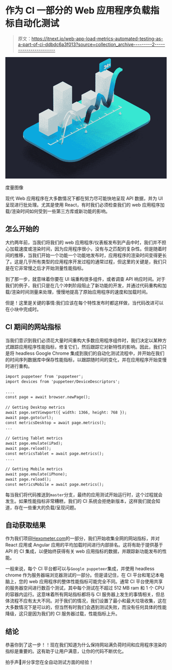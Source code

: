 # 作为 CI 一部分的 Web 应用程序负载指标自动化测试

> 原文：<https://itnext.io/web-app-load-metrics-automated-testing-as-a-part-of-ci-ddbdc6a3f013?source=collection_archive---------2----------------------->

![](img/0f042380fe87d79938c9f9a0e6106bfc.png)

度量图像

现代 Web 应用程序在大多数情况下都在努力尽可能快地呈现 API 数据，并为 UI 呈现进行批处理。尤其是使用 React，有时我们必须检查我们的 web 应用程序加载/渲染时间如何受到一些第三方库或新功能的影响。

## 怎么开始的

大约两年前，当我们将我们的 web 应用程序/仪表板发布到产品中时，我们并不担心加载速度或渲染时间，因为应用程序很小，没有与之匹配的复杂性。但是随着时间的推移，当我们开始一个功能一个功能地发布时，应用程序的渲染时间变得更长了。这是几乎所有类型的应用程序开发过程的通常过程，但这里的关键是，我们只是在它非常慢之后才开始测量性能指标。

到了那一步，就意味着你要在 UI 端重构很多组件，或者调查 API 响应时间。对于我们的例子，我们只是在几个冲刺阶段阻止了新功能的开发，并通过代码重构和加载/渲染时间测量来处理，慢慢地提高了原始应用程序的速度和加载时间。

但是！这里是关键的事情:我们应该在每个特性发布时都这样做，当代码改进可以在小块中完成时。

## CI 期间的网站指标

当我们意识到我们必须花大量时间重构大多数应用程序组件时，我们决定以某种方式跟踪应用程序性能指标，修复它们，然后跟踪它对新特性的影响。因此，我们只是将 headless Google Chrome 集成到我们的自动化测试流程中，并开始在我们的时间序列数据库中保存性能指标，以跟踪随时间的变化，并在应用程序开始变慢时进行重构。

```
import puppeteer from 'puppeteer';
import devices from 'puppeteer/DeviceDescriptors';

....
const page = await browser.newPage();

// Getting Desktop metrics
await page.setViewport({ width: 1366, height: 768 });
await page.goto(url);
const metricsDesktop = await page.metrics();
...

// Getting Tablet metrics
await page.emulate(iPad);
await page.reload();
const metricsTablet = await page.metrics();
....

// Getting Mobile metrics
await page.emulate(iPhone);
await page.reload();
const metricsMobile = await page.metrics();
```

每当我们将代码推送到`master`分支，最终的应用测试开始运行时，这个过程就会发生。如果性能指标非常糟糕，我们的 CI 系统会拒绝新版本，这样我们就会知道，存在一些重大的负载/呈现问题。

## 自动获取结果

作为我们项目[Hexometer.com](https://hexometer.com)的一部分，我们开始收集全网的网站指标，并对 React 应用或 Angular 应用的平均加载时间进行内部排名。这将有助于提供基于 API 的 CI 集成，以便始终获得有关 web 应用指标的数据，并跟踪新功能发布的性能。

一般来说，每个 CI 平台都可以与`Google puppeteer`集成，并使用 headless chrome 作为服务器端浏览器测试的一部分。但是请记住，在 CI 平台和笔记本电脑上，您的 web 应用程序的整体性能指标可能完全不同。通常 CI 平台使用共享的服务器空间进行数百个测试，其中每个测试在不超过 512 MB ram 和 1 个 CPU 的容器内运行。这意味着所有网站指标都将与 CI 服务器上发生的事情相关，但总体流程不应有太大不同。对于我们的情况，我们设置了最小和最大垃圾收集，这在大多数情况下是可以的，但当然有时我们会遇到测试失败，而没有任何具体的性能降级，这只是因为我们的 CI 服务器过载，性能指标上升。

## 结论

恭喜你到了这一步！！现在我们知道为什么保持网站满负荷时间和应用程序渲染的指标是重要的。这有助于让用户满意，让你的代码不断优化。

拍手声👏并分享您在全自动测试方面的经验！